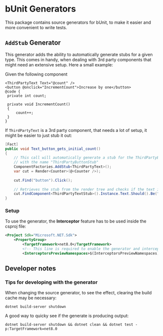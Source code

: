 # bUnit Generators

This package contains source generators for bUnit, to make it easier and more convenient to write tests. 

## `AddStub` Generator
This generator adds the ability to automatically generate stubs for a given type. This comes in handy, when dealing
with 3rd party components that might need an extensive setup. Here a small example:

Given the following component
```razor
<ThirdPartyText Text="@count" />
<button @onclick="IncrementCount">Increase by one</button>
@code {
 private int count;
 
 private void IncrementCount()
 {
	 count++;
 }
}
```

If `ThirdPartyText` is a 3rd party component, that needs a lot of setup, it might be easier to just stub it out:

```csharp
[Fact]
public void Text_button_gets_initial_count()
{
    // This call will automatically generate a stub for the ThirdPartyButton component
    // with the name "ThirdPartyButtonStub"
    ComponentFactories.AddStub<ThirdPartyText>();
    var cut = Render<Counter>(@<Counter />);
    
    cut.Find("button").Click();
    
    // Retrieves the stub from the render tree and checks if the text is "1"
    cut.FindComponent<ThirdPartyTextStub>().Instance.Text.Should().Be("1");
}
```

### Setup
To use the generator, the **Interceptor** feature has to be used inside the csproj file:

```xml
<Project Sdk="Microsoft.NET.Sdk">
	<PropertyGroup>
		<TargetFramework>net8.0</TargetFramework>
		<!-- This line is required to enable the generator and interceptor -->
		<InterceptorsPreviewNamespaces>$(InterceptorsPreviewNamespaces);Bunit</InterceptorsPreviewNamespaces>
```

## Developer notes

### Tips for developing with the generator

When changing the source generator, to see the effect, clearing the build cache may be necessary:

```
dotnet build-server shutdown
```

A good way to quicky see if the generate is producing output:

```
dotnet build-server shutdown && dotnet clean && dotnet test -p:TargetFramework=net8.0
```
